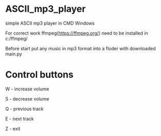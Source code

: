 # ASCII_mp3_player
simple ASCII mp3 player in CMD Windows


For correct work ffmpeg(https://ffmpeg.org/) need to be installed in c:/ffmpeg/



Before start put any music in mp3 format into a floder with downloaded main.py

# Control buttons
W - increase volume

S - decrease volume

Q - previous track

E - next track

Z - exit
